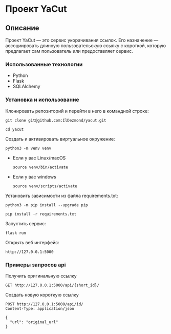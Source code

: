 # Проект YaCut
## Описание
Проект YaCut — это сервис укорачивания ссылок. 
Его назначение — ассоциировать длинную пользовательскую ссылку с короткой,
которую предлагает сам пользователь или предоставляет сервис.

### Использованные технологии
* Python
* Flask
* SQLAlchemy

### Установка и использование
Клонировать репозиторий и перейти в него в командной строке:

```
git clone git@github.com:IlDezmond/yacut.git
```

```
cd yacut
```

Cоздать и активировать виртуальное окружение:

```
python3 -m venv venv
```

* Если у вас Linux/macOS

    ```
    source venv/bin/activate
    ```

* Если у вас windows

    ```
    source venv/scripts/activate
    ```

Установить зависимости из файла requirements.txt:

```
python3 -m pip install --upgrade pip
```

```
pip install -r requirements.txt
```
Запустить сервис:
```
flask run
```
Открыть веб интерфейс:
```
http://127.0.0.1:5000
```

### Примеры запросов api
Получить оригинальную ссылку
```
GET http://127.0.0.1:5000/api/{short_id}/
```
Создать новую короткую ссылку
```
POST http://127.0.0.1:5000/api/id/
Content-Type: application/json

{
  "url": "original_url"
}
```